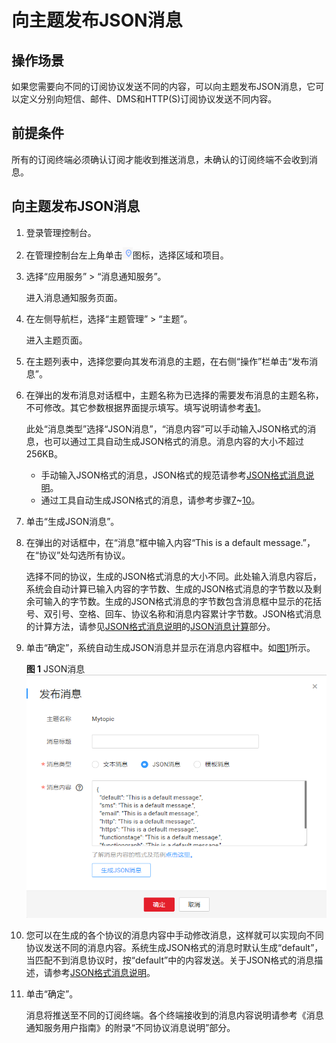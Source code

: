 # 向主题发布JSON消息<a name="ZH-CN_TOPIC_0044170767"></a>

## 操作场景<a name="section3152890014563"></a>

如果您需要向不同的订阅协议发送不同的内容，可以向主题发布JSON消息，它可以定义分别向短信、邮件、DMS和HTTP\(S\)订阅协议发送不同内容。

## 前提条件<a name="section96171713434"></a>

所有的订阅终端必须确认订阅才能收到推送消息，未确认的订阅终端不会收到消息。

## 向主题发布JSON消息<a name="section48379737125756"></a>

1.  登录管理控制台。
2.  在管理控制台左上角单击![](figures/zh-cn_image_0095665364.png)图标，选择区域和项目。
3.  选择“应用服务” \> “消息通知服务”。

    进入消息通知服务页面。

4.  在左侧导航栏，选择“主题管理” \> “主题”。

    进入主题页面。

5.  在主题列表中，选择您要向其发布消息的主题，在右侧“操作”栏单击“发布消息”。
6.  在弹出的发布消息对话框中，主题名称为已选择的需要发布消息的主题名称，不可修改。其它参数根据界面提示填写。填写说明请参考[表1](向主题发布文本消息.md#table616755201736)。

    此处“消息类型”选择“JSON消息”，“消息内容”可以手动输入JSON格式的消息，也可以通过工具自动生成JSON格式的消息。消息内容的大小不超过256KB。

    -   手动输入JSON格式的消息，JSON格式的规范请参考[JSON格式消息说明](JSON格式消息说明.md)。
    -   通过工具自动生成JSON格式的消息，请参考步骤[7](#li59465700211512)~[10](#li3542952114596)。

7.  <a name="li59465700211512"></a>单击“生成JSON消息”。
8.  在弹出的对话框中，在“消息”框中输入内容“This is a default message.”，在“协议”处勾选所有协议。

    选择不同的协议，生成的JSON格式消息的大小不同。此处输入消息内容后，系统会自动计算已输入内容的字节数、生成的JSON格式消息的字节数以及剩余可输入的字节数。生成的JSON格式消息的字节数包含消息框中显示的花括号、双引号、空格、回车、协议名称和消息内容累计字节数。JSON格式消息的计算方法，请参见[JSON格式消息说明](JSON格式消息说明.md)的[JSON消息计算](JSON格式消息说明.md#section11977745123756)部分。

9.  单击“确定”，系统自动生成JSON消息并显示在消息内容框中。如[图1](#fig121037817209)所示。

    **图 1**  JSON消息<a name="fig121037817209"></a>  
    ![](figures/JSON消息.png "JSON消息")

10. <a name="li3542952114596"></a>您可以在生成的各个协议的消息内容中手动修改消息，这样就可以实现向不同协议发送不同的消息内容。系统生成JSON格式的消息时默认生成“default”，当匹配不到消息协议时，按“default”中的内容发送。关于JSON格式的消息描述，请参考[JSON格式消息说明](JSON格式消息说明.md)。
11. 单击“确定”。

    消息将推送至不同的订阅终端。各个终端接收到的消息内容说明请参考《消息通知服务用户指南》的附录“不同协议消息说明”部分。


